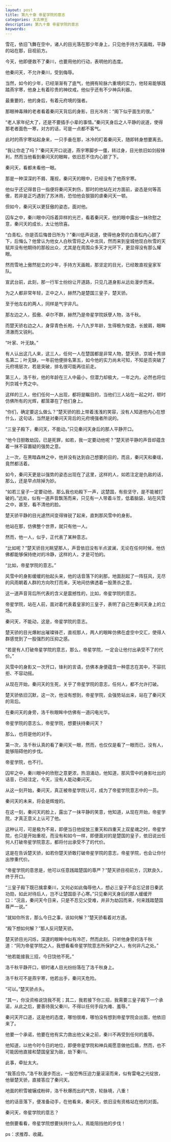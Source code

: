 ```yaml
---
layout: post
title: 第九十章 帝星学院的意志
categories: 太古神王
description: 第九十章 帝星学院的意志
keywords:
---
```


雪花，依旧飞舞在空中，诸人的目光落在那少年身上，只见他手持方天画戟，平静的站在那，目视前方。

今天，他即便救不了秦川，也要用他的行动，表明他的态度。

他秦问天，不允许秦川，受到侮辱。

当然，如今的少年，已经渐渐有了底气，他拥有轮脉六重境的实力，他轻易能够践踏燕宇寒，他身上有着珍贵的神纹戒，他似乎还有不少神兵利器。

最重要的，他的身后，有着元府境的强者。

那眼神毒辣的老者看着秦问天背后的身影，目光冷冽：“阁下似乎面生的很。”

“老人家年纪大了，还是不要插手小辈的事情。”秦问天身后之人平静的说道，使得那老者面色一寒，对方的话，可是一点都不客气。

此时的燕宇寒站起身来，一只手垂在那，冰冷的盯着秦问天，随即转身想要离去。

“我让你走了吗？”秦问天开口说道，燕宇寒脚步一僵，转过身，目光依旧如剑般锋利，然而当他看到秦问天的眼眸，依旧忍不住内心颤了下。

秦问天，看都未看他一眼。

那是一种深深的不屑、蔑视，秦问天的眼中，已经没有了他燕宇寒。

他似乎还记得昔日一指便将秦问天刺伤，那时的他站在对方面前，姿态是何等高傲，若非是正巧遇到了苏沐雨，恐怕他会狠狠的虐秦问天一顿。

但如今，秦问天以更狂傲的姿态，面对他。

囚车之中，秦川眼中闪烁着异样的光芒，看着秦问天，他的眼中露出一抹欣慰之意，秦问天的成长，太让他欣喜。

“白青松，你是否后悔昔日所为？”秦川低声说道，使得他身旁的白青松内心颤了下，后悔么？他曾认为他女人白秋雪将之人中龙凤，然而来到皇城他现白秋雪的天赋并没有他期待的那般出众，尤其是在周围众多天才光环下，更显得没有那么耀眼。

然而雪地上傲然挺立的少年，手持方天画戟，那坚定的目光，已经敢直视皇家军队。

宣武台前，此刻，那一行军士纷纷让开道路，只见几道身影从远处漫步而来。

为之人都非常年轻，正中之人，赫然乃是楚国三皇子，楚天骄。

至于他左右的两人，同样是气宇非凡。

那左边之人，孤傲、卓尔不群，赫然乃是帝星学院妖孽人物，洛千秋。

而楚天骄右边之人，身穿青色长袍，十八九岁年龄，生得极为俊逸，长披肩，眼眸清澈而又锐利。

“叶家、叶无缺。”

有人认出这几人来，这三人，任何一人在楚国都是非常人物，楚天骄，京城十秀排名第二；叶无缺，一年前他便排名第五，如今他的实力尚未可知，不知是否突破了元府境层次，若是突破，排名很可能再往前走。

第三人，洛千秋，他的年龄在三人中最小，但潜力却极大，一年之内，必然也将位列京城十秀之中。

这样的三人，他们任何一人出现，都将是瞩目的，当他们三人站在一起之时，顿时仿佛所有的光辉，都笼罩在了他们身上。

“你们，确定要这么做么？”楚天骄的脸上带着浅浅的笑容，没有人知道他内心在想什么，这句话，当然是对秦问天背后的元府境强者所说的。

“三皇子殿下，秦问天，不能动。”只见秦问天身后的那人平静开口。

“他今日胆敢劫囚，已是死罪，如若，我一定要动他呢？”楚天骄平静的声音却蕴含着一抹不容置疑的强势之意。

上一次，在黑暗森林之中，他并没有达到自己想要的目的，而且，秦问天和秦瑶，竟然都活着。

如今，秦问天更是以强势的姿态出现在了这里，这样的人，如若注定是仇敌的话，那么，还是早点除掉为妙。

“如若三皇子一定要动他，那么我也劝殿下一声，这楚国，有些坚守，是不能被打破的。”远处，似有一道声音飘荡而来，只见有一人带着斗笠，低着脑袋，站在风雪之中，甚至，看不清他的脸。

楚天骄平静的目光遽然间变得锋锐了起来，直刺那风雪中的身影。

他站在那，仿佛整个世界，就只有他一人。

然而，他一人，似乎，正代表了某种意志。

“比如呢？”楚天骄目光眺望那人，声音依旧没有半点波澜，无论在任何时候，他仿佛都能够保持绝对的冷静，这样的人，才是可怕的。

“比如，帝星学院的意志。”

风雪中的身影缓缓的抬起头来，他的话音落下的刹那，地面刮起了一阵狂风，无尽的风雨朝着人群的方向吹打而来，天地间仿佛透着一股萧杀之意。

这一道声音背后所代表的含义是震撼性的，比如，帝星学院的意志。

帝星学院，站在人前，面对着代表着皇家的三皇子，表明了自己在秦问天身上的立场。

秦问天，不能动，这是，帝星学院的意志。

楚天骄的目光爆射出璀璨锋芒，直视那人，两人的眼眸仿佛在虚空中交汇，使得人群感觉到了一股强烈的压抑之感。

“若是有人打破帝星学院的意志，那么，帝星学院，一定会让他付出承受不了的代价。”

风雪中的身影又一次开口，锋利的言语，仿佛本身便蕴含一种意志在其中，不容抗拒、不容动摇。

从现在开始，秦问天的生死，关乎了帝星学院的意志，任何人，都不允许打破。

楚天骄依旧沉默，这一次，他没有想到，帝星学院，会强势站出来，站在了秦问天的背后。

在秦问天的身旁，洛千秋眼眸中仿佛有一道闪电光华。

帝星学院的意志么，帝星学院，想要扶持秦问天？

那么，也将是他的对手。

第一次，洛千秋认真的看了秦问天一眼，然而，也仅仅是看了一眼而已，没有人，能够阻碍他的步伐。

帝星学院，也不行。

囚牢之中，秦川眼中的欣慰之意更浓，热泪涌动，他知道，那风雪中的身影吐出的话音，已经注定，今天，没有人能动秦问天。

从这一刻开始，秦问天，真正被帝星学院认可，成为了帝星学院意志中的一员。

秦问天的未来，将会是辉煌的。

在这一刻，秦问天的脸上，露出了一抹平静的笑意，他知道，从现在开始，帝星学院，才真正意义上认可了他。

这种认可，可是极为不易，即便当日他绽放三重天和四重天上双星魂之时，帝星学院，也只是开始重视，而没有和如今一样，即便面对的是楚国的皇子，依旧说出任何人打破帝星学院意志，都将付出承受不了的代价。

这是在告诉楚天骄，如若你楚天骄敢打破帝星学院的意志，帝星学院，也会让你付出惨重代价。

“帝星学院的意思是，他可以任意践踏楚国的尊严？”楚天骄目视前方，沉默良久，终于开口。

“三皇子殿下既已擒拿秦川，又何必如此侮辱他人，想必三皇子不会忘记昔日秦武功勋，如此对待后人，岂不让楚国臣子心寒。”只见秦问天身后的那人缓缓开口：“况且，秦问天今日来，只是不忍见父受难，并非为劫囚而来，何来践踏楚国尊严一说。”

“就如你所言，那么今日之事，该如何解？”楚天骄看着对方道。

“殿下想如何解？”那人反问楚天骄。

楚天骄目光闪烁，深邃的眼眸中似有冷芒，然而此刻，只听他身旁的洛千秋道：“同为帝星学院之人，我想看看帝星学院意志所保护之人，有何非凡之处。”

“他若能接我三招，今日饶他不死。”

洛千秋平静开口，顿时诸人目光纷纷落在了洛千秋身上。

洛千秋可不是燕宇寒，他若出手，秦问天危险。

“可以。”楚天骄点头。

“其一，你没资格说饶我不死；其二，我若接下你三招，我需要三皇子殿下一个承诺，从此之后，要善待我父秦川，不得以任何手段为难、羞辱。”

秦问天开口道，这是他的态度，哪怕很难，哪怕没有想到帝星学院会出面，他依旧来了。

他要一个承诺，他要在他有实力救出他父亲之前，秦川不再受到任何的羞辱。

他知道，以他今时今日的地位，即便帝星学院和神兵阁愿意做他后盾，然而，也不可能因他直接和楚国皇室为敌，劫下秦川。

此事，牵扯太大。

“我答应你。”洛千秋漫步而出，一股恐怖压迫力量滚滚而来，似有雷电之光绽放，他替楚天骄，直接答应了秦问天。

地面的积雪被辗成粉碎，洛千秋爆而出的气势，轮脉境，八重！

他的话音落下，便准备动手，在他看来，秦问天，依旧没有资格站在他的对面。

秦问天，帝星学院的意志？

他倒要看看，帝星学院想要扶持什么人，焉能阻挡他的步伐！

ps：求推荐、收藏。
